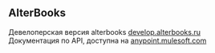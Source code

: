 ## AlterBooks

Девелоперская версия alterbooks [develop.alterbooks.ru](http://develop.alterbooks.ru)   
Документация по API, доступна на [anypoint.mulesoft.com](https://anypoint.mulesoft.com)   